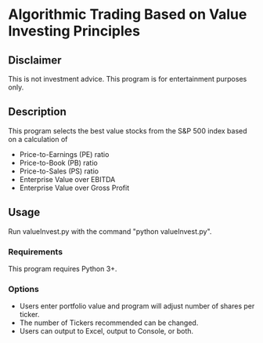 # Algorithmic Trading Based on Value Investing Principles

## Disclaimer
This is not investment advice. This program is for entertainment purposes only.

## Description
This program selects the best value stocks from the S&P 500 index based on a calculation of
- Price-to-Earnings (PE) ratio
- Price-to-Book (PB) ratio
- Price-to-Sales (PS) ratio
- Enterprise Value over EBITDA
- Enterprise Value over Gross Profit

## Usage
Run valueInvest.py with the command "python valueInvest.py".  

### Requirements
This program requires Python 3+.   

### Options
- Users enter portfolio value and program will adjust number of shares per ticker.
- The number of Tickers recommended can be changed.
- Users can output to Excel, output to Console, or both. 

